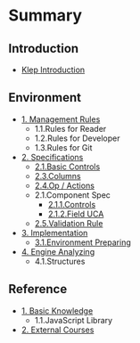 # Summary

## Introduction

* [Klep Introduction](README.md)

## Environment

* [1. Management Rules](environment/documentation-rules.md)
  * 1.1.Rules for Reader
  * 1.2.Rules for Developer
  * 1.3.Rules for Git
* [2. Specifications](environment/specifications.md)
  * [2.1.Basic Controls](environment/specifications/21basic-controls.md)
  * [2.3.Columns](environment/specifications/23columns.md)
  * [2.4.Op / Actions](environment/specifications/24op-actions.md)
  * 2.1.Component Spec
    * [2.1.1.Controls](environment/specifications/211controls.md)
    * [2.1.2.Field UCA](environment/specifications/22field-uca.md)
  * [2.5.Validation Rule](environment/specifications/25validation-rule.md)
* [3. Implementation](environment/implementation.md)
  * [3.1.Environment Preparing](environment/implementation/31environment-preparing.md)
* [4. Engine Analyzing](environment/engine-analyzing.md)
  * 4.1.Structures

## Reference

* [1. Basic Knowledge](reference/basic-knowledge.md)
  * 1.1.JavaScript Library
* [2. External Courses](reference/external-courses.md)

